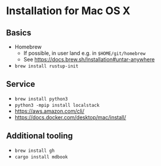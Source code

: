 # Installation for Mac OS X

## Basics

* Homebrew
    - If possible, in user land e.g. in `$HOME/git/homebrew`
    - See https://docs.brew.sh/Installation#untar-anywhere
* `brew install rustup-init`

## Service

* `brew install python3`
* `python3 -mpip install localstack`
* https://aws.amazon.com/cli/
* https://docs.docker.com/desktop/mac/install/

## Additional tooling

* `brew install gh`
* `cargo install mdbook`
